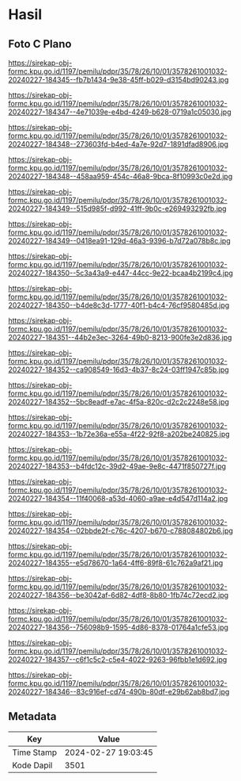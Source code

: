 # Hasil

## Foto C Plano

https://sirekap-obj-formc.kpu.go.id/1197/pemilu/pdpr/35/78/26/10/01/3578261001032-20240227-184345--fb7b1434-9e38-45ff-b029-d3154bd90243.jpg

https://sirekap-obj-formc.kpu.go.id/1197/pemilu/pdpr/35/78/26/10/01/3578261001032-20240227-184347--4e71039e-e4bd-4249-b628-0719a1c05030.jpg

https://sirekap-obj-formc.kpu.go.id/1197/pemilu/pdpr/35/78/26/10/01/3578261001032-20240227-184348--273603fd-b4ed-4a7e-92d7-1891dfad8906.jpg

https://sirekap-obj-formc.kpu.go.id/1197/pemilu/pdpr/35/78/26/10/01/3578261001032-20240227-184348--458aa959-454c-46a8-9bca-8f10993c0e2d.jpg

https://sirekap-obj-formc.kpu.go.id/1197/pemilu/pdpr/35/78/26/10/01/3578261001032-20240227-184349--515d985f-d992-41ff-9b0c-e269493292fb.jpg

https://sirekap-obj-formc.kpu.go.id/1197/pemilu/pdpr/35/78/26/10/01/3578261001032-20240227-184349--0418ea91-129d-46a3-9396-b7d72a078b8c.jpg

https://sirekap-obj-formc.kpu.go.id/1197/pemilu/pdpr/35/78/26/10/01/3578261001032-20240227-184350--5c3a43a9-e447-44cc-9e22-bcaa4b2199c4.jpg

https://sirekap-obj-formc.kpu.go.id/1197/pemilu/pdpr/35/78/26/10/01/3578261001032-20240227-184350--b4de8c3d-1777-40f1-b4c4-76cf9580485d.jpg

https://sirekap-obj-formc.kpu.go.id/1197/pemilu/pdpr/35/78/26/10/01/3578261001032-20240227-184351--44b2e3ec-3264-49b0-8213-900fe3e2d836.jpg

https://sirekap-obj-formc.kpu.go.id/1197/pemilu/pdpr/35/78/26/10/01/3578261001032-20240227-184352--ca908549-16d3-4b37-8c24-03ff1947c85b.jpg

https://sirekap-obj-formc.kpu.go.id/1197/pemilu/pdpr/35/78/26/10/01/3578261001032-20240227-184352--5bc8eadf-e7ac-4f5a-820c-d2c2c2248e58.jpg

https://sirekap-obj-formc.kpu.go.id/1197/pemilu/pdpr/35/78/26/10/01/3578261001032-20240227-184353--1b72e36a-e55a-4f22-92f8-a202be240825.jpg

https://sirekap-obj-formc.kpu.go.id/1197/pemilu/pdpr/35/78/26/10/01/3578261001032-20240227-184353--b4fdc12c-39d2-49ae-9e8c-4471f850727f.jpg

https://sirekap-obj-formc.kpu.go.id/1197/pemilu/pdpr/35/78/26/10/01/3578261001032-20240227-184354--11f40068-a53d-4060-a9ae-e4d547d114a2.jpg

https://sirekap-obj-formc.kpu.go.id/1197/pemilu/pdpr/35/78/26/10/01/3578261001032-20240227-184354--02bbde2f-c76c-4207-b670-c788084802b6.jpg

https://sirekap-obj-formc.kpu.go.id/1197/pemilu/pdpr/35/78/26/10/01/3578261001032-20240227-184355--e5d78670-1a64-4ff6-89f8-61c762a9af21.jpg

https://sirekap-obj-formc.kpu.go.id/1197/pemilu/pdpr/35/78/26/10/01/3578261001032-20240227-184356--be3042af-6d82-4df8-8b80-1fb74c72ecd2.jpg

https://sirekap-obj-formc.kpu.go.id/1197/pemilu/pdpr/35/78/26/10/01/3578261001032-20240227-184356--756098b9-1595-4d86-8378-01764a1cfe53.jpg

https://sirekap-obj-formc.kpu.go.id/1197/pemilu/pdpr/35/78/26/10/01/3578261001032-20240227-184357--c6f1c5c2-c5e4-4022-9263-96fbb1e1d692.jpg

https://sirekap-obj-formc.kpu.go.id/1197/pemilu/pdpr/35/78/26/10/01/3578261001032-20240227-184346--83c916ef-cd74-490b-80df-e29b62ab8bd7.jpg


## Metadata

| Key        | Value               |
| ---------- | ------------------- |
| Time Stamp | 2024-02-27 19:03:45 |
| Kode Dapil | 3501                |



